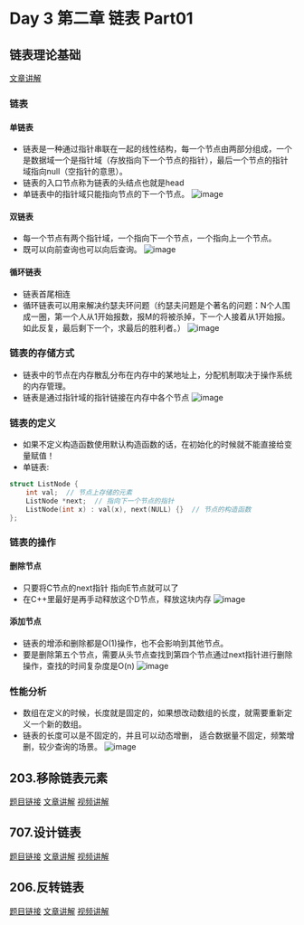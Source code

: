 # Day 3 第二章 链表 Part01

## 链表理论基础
[文章讲解](https://programmercarl.com/%E9%93%BE%E8%A1%A8%E7%90%86%E8%AE%BA%E5%9F%BA%E7%A1%80.html)

### 链表

#### 单链表
- 链表是一种通过指针串联在一起的线性结构，每一个节点由两部分组成，一个是数据域一个是指针域（存放指向下一个节点的指针），最后一个节点的指针域指向null（空指针的意思）。
- 链表的入口节点称为链表的头结点也就是head
- 单链表中的指针域只能指向节点的下一个节点。
![image](https://github.com/zhangchi0605/LeetCode/assets/30234384/4c0ab276-3da3-4101-b038-5b431b98353f)

#### 双链表
- 每一个节点有两个指针域，一个指向下一个节点，一个指向上一个节点。
- 既可以向前查询也可以向后查询。
![image](https://github.com/zhangchi0605/LeetCode/assets/30234384/7fec7b42-285d-4004-8c00-eb701c4857ce)

#### 循环链表
- 链表首尾相连
- 循环链表可以用来解决约瑟夫环问题（约瑟夫问题是个著名的问题：N个人围成一圈，第一个人从1开始报数，报M的将被杀掉，下一个人接着从1开始报。如此反复，最后剩下一个，求最后的胜利者。）
![image](https://github.com/zhangchi0605/LeetCode/assets/30234384/f79905e9-0455-4aa6-a94f-896a246516a2)


### 链表的存储方式
- 链表中的节点在内存散乱分布在内存中的某地址上，分配机制取决于操作系统的内存管理。
- 链表是通过指针域的指针链接在内存中各个节点
![image](https://github.com/zhangchi0605/LeetCode/assets/30234384/73e28c0b-ffb1-4f72-b401-a5c1ba4ccdce)

### 链表的定义
- 如果不定义构造函数使用默认构造函数的话，在初始化的时候就不能直接给变量赋值！
- 单链表:
```cpp
struct ListNode {
    int val;  // 节点上存储的元素
    ListNode *next;  // 指向下一个节点的指针
    ListNode(int x) : val(x), next(NULL) {}  // 节点的构造函数
};
```

### 链表的操作

#### 删除节点
- 只要将C节点的next指针 指向E节点就可以了
- 在C++里最好是再手动释放这个D节点，释放这块内存
![image](https://github.com/zhangchi0605/LeetCode/assets/30234384/497caa49-e0a3-4085-a1b5-68865940f1c9)

#### 添加节点
- 链表的增添和删除都是O(1)操作，也不会影响到其他节点。
- 要是删除第五个节点，需要从头节点查找到第四个节点通过next指针进行删除操作，查找的时间复杂度是O(n)
![image](https://github.com/zhangchi0605/LeetCode/assets/30234384/9784a2e4-3410-44c7-a8ad-1ca31559cfd0)

### 性能分析
- 数组在定义的时候，长度就是固定的，如果想改动数组的长度，就需要重新定义一个新的数组。
- 链表的长度可以是不固定的，并且可以动态增删， 适合数据量不固定，频繁增删，较少查询的场景。
![image](https://github.com/zhangchi0605/LeetCode/assets/30234384/63a6d539-5fc8-4b3c-bd49-c0e824195fe0)


## 203.移除链表元素
[题目链接]()
[文章讲解]()
[视频讲解]()

## 707.设计链表 
[题目链接]()
[文章讲解]()
[视频讲解]()


## 206.反转链表 
[题目链接]()
[文章讲解]()
[视频讲解]()
